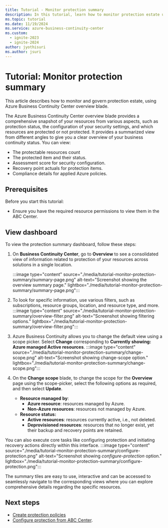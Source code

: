 ```yaml
---
title: Tutorial - Monitor protection summary
description: In this tutorial, learn how to monitor protection estate using Azure business continuity Center overview blade.
ms.topic: tutorial
ms.date: 11/19/2024
ms.service: azure-business-continuity-center
ms.custom:
  - ignite-2023
  - ignite-2024
author: jyothisuri
ms.author: jsuri
---
```


# Tutorial: Monitor protection summary

This article describes how to monitor and govern protection estate, using Azure Business Continuity Center overview blade.

The Azure Business Continuity Center overview blade provides a comprehensive snapshot of your resources from various aspects, such as protection status, the configuration of your security settings, and which resources are protected or not protected. It provides a summarized view from different angles to give you a clear overview of your business continuity status. You can view:

- The protectable resources count
- The protected item and their status.
- Assessment score for security configuration.
- Recovery point actuals for protection items.
- Compliance details for applied Azure policies.

## Prerequisites

Before you start this tutorial:

- Ensure you have the required resource permissions to view them in the ABC Center.

## View dashboard

To view the protection summary dashboard, follow these steps:

1. On **Business Continuity Center**, go to **Overview** to see a consolidated view of information  related to protection of your resources across solutions in a single location.

    :::image type="content" source="./media/tutorial-monitor-protection-summary/summary-page.png" alt-text="Screenshot showing the overview summary page." lightbox="./media/tutorial-monitor-protection-summary/summary-page.png":::
 
2. To look for specific information, use various filters, such as subscriptions, resource groups, location, and resource type, and more.
    :::image type="content" source="./media/tutorial-monitor-protection-summary/overview-filter.png" alt-text="Screenshot showing filtering options." lightbox="./media/tutorial-monitor-protection-summary/overview-filter.png":::
 
3. Azure Business Continuity allows you to change the default view using a scope picker. Select **Change** corresponding to **Currently showing: Azure managed Active resources**.
    :::image type="content" source="./media/tutorial-monitor-protection-summary/change-scope.png" alt-text="Screenshot showing change-scope option." lightbox="./media/tutorial-monitor-protection-summary/change-scope.png":::
 
4.	On the **Change scope** blade, to change the scope for the **Overview** page using the scope-picker, select the following options as required, and then select **Update**.
    - **Resource managed by**: 
        - **Azure resource**: resources managed by Azure.
        - **Non-Azure resources**: resources not managed by Azure.
    - **Resource status:**
        - **Active resources**: resources currently active, i.e., not deleted.
        - **Deprovisioned resources**: resources that no longer exist, yet their backup and recovery points are retained.

   You can also execute core tasks like configuring protection and initiating recovery actions directly within this interface. 
    :::image type="content" source="./media/tutorial-monitor-protection-summary/configure-protection.png" alt-text="Screenshot showing *configure-protection* option." lightbox="./media/tutorial-monitor-protection-summary/configure-protection.png":::
 
The summary tiles are easy to use, interactive and can be accessed to seamlessly navigate to the corresponding views where you can explore comprehensive details regarding the specific resources.

 
## Next steps

- [Create protection policies](./backup-protection-policy.md)
- [Configure protection from ABC Center](./tutorial-configure-protection-datasource.md).
